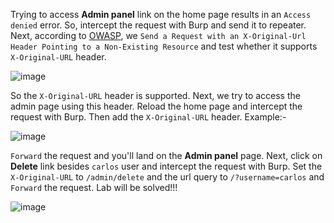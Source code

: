 Trying to access **Admin panel** link on the home page results in an `Access denied` error. So, intercept the request with Burp and send it to repeater. Next, according to [OWASP](https://owasp.org/www-project-web-security-testing-guide/latest/4-Web_Application_Security_Testing/05-Authorization_Testing/02-Testing_for_Bypassing_Authorization_Schema), we `Send a Request with an X-Original-Url Header Pointing to a Non-Existing Resource` and test whether it supports `X-Original-URL` header.

![image](https://user-images.githubusercontent.com/86168235/128718745-e38b94eb-3adf-4e74-a6aa-160516a6e25d.png)

So the `X-Original-URL` header is supported. Next, we try to access the admin page using this header. Reload the home page and intercept the request with Burp. Then add the `X-Original-URL` header. Example:-

![image](https://user-images.githubusercontent.com/86168235/128718830-9ecf4436-647e-4987-9a49-3a73e6dde3fd.png)

`Forward` the request and you'll land on the **Admin panel** page. Next, click on **Delete** link besides `carlos` user and intercept the request with Burp. Set the `X-Original-URL` to `/admin/delete` and the url query to `/?username=carlos` and `Forward` the request. Lab will be solved!!!

![image](https://user-images.githubusercontent.com/86168235/128718906-879b4d1e-70e0-479d-bca6-68623762cfde.png)

